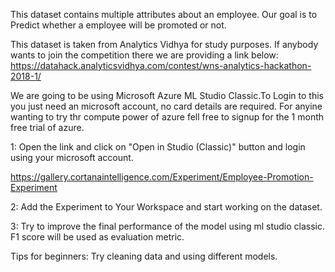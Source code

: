 This dataset contains multiple attributes about an employee.
Our goal is to Predict whether a employee will be promoted or not.

This dataset is taken from Analytics Vidhya for study purposes.
If anybody wants to join the competition there we are providing a link below:
https://datahack.analyticsvidhya.com/contest/wns-analytics-hackathon-2018-1/

We are going to be using Microsoft Azure ML Studio Classic.To Login to this you just need an microsoft account, no card details are required. For anyine wanting to try thr compute power of azure fell free to signup for the 1 month free trial of azure.

1: Open the link and click on "Open in Studio (Classic)" button and login using your microsoft account.

https://gallery.cortanaintelligence.com/Experiment/Employee-Promotion-Experiment

2: Add the Experiment to Your Workspace and start working on the dataset.

3: Try to improve the final performance of the model using ml studio classic. 
   F1 score will be used as evaluation metric.

Tips for beginners: Try cleaning data and using different models.

